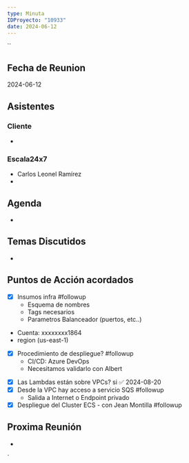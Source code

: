 ```yaml
---
type: Minuta
IDProyecto: "10933"
date: 2024-06-12
---
```

``
## Fecha de Reunion
2024-06-12

## Asistentes

### Cliente
* 
### Escala24x7
- Carlos Leonel Ramírez
-  

## Agenda
* 
## Temas Discutidos
*  

## Puntos de Acción acordados
* [x] Insumos infra #followup
	* Esquema de nombres
	* Tags necesarios
	* Parametros Balanceador (puertos, etc..)
* Cuenta: xxxxxxxx1864
* region (us-east-1)
* [x] Procedimiento de despliegue? #followup
	* CI/CD: Azure DevOps 
	* Necesitamos validarlo con Albert
- [x] Las Lambdas están sobre VPCs? si ✅ 2024-08-20
- [x] Desde la VPC hay acceso a servicio SQS #followup
	- Salida a Internet o Endpoint privado
- [x] Despliegue del Cluster ECS - con Jean Montilla #followup

## Proxima Reunión
*   

`